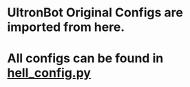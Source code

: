 # UltronBot Original Configs are imported from here.

# All configs can be found in [hell_config.py](https://github.com/TheVaders/InVade/blob/master/UltronBot/config/hell_config.py)
